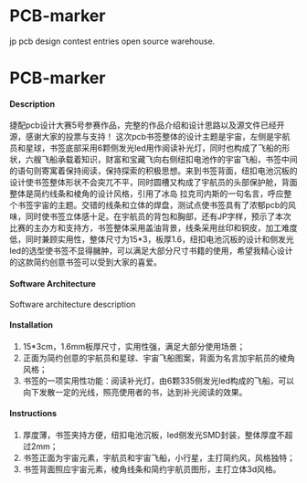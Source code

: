 # PCB-marker
jp pcb design contest entries open source warehouse.
# PCB-marker

#### Description
捷配pcb设计大赛5号参赛作品，完整的作品介绍和设计思路以及源文件已经开源，感谢大家的投票与支持！
    这次pcb书签整体的设计主题是宇宙，左侧是宇航员和星球，书签底部采用6颗侧发光led用作阅读补光灯，同时也构成了飞船的形状，六艘飞船承载着知识，财富和宝藏飞向右侧纽扣电池作的宇宙飞船，书签中间的语句则寄寓着保持阅读，保持探索的积极思想。来到书签背面，纽扣电池沉板的设计使书签整体形状不会突兀不平，同时圆槽又构成了宇航员的头部保护舱，背面整体是简约线条和棱角的设计风格，引用了冰岛 拉克司内斯的一句名言，呼应整个书签宇宙的主题。交错的线条和立体的焊盘，测试点使书签具有了浓郁pcb的风味，同时使书签立体感十足。在宇航员的背包和胸部，还有JP字样，预示了本次比赛的主办方和支持方，书签整体采用盖油背景，线条采用丝印和铜皮，加工难度低，同时兼顾实用性，整体尺寸为15*3，板厚1.6，纽扣电池沉板的设计和侧发光led的选型使书签不显得臃肿，可以满足大部分尺寸书籍的使用，希望我精心设计的这款简约创意书签可以受到大家的喜爱。

#### Software Architecture
Software architecture description

#### Installation

1.  15*3cm，1.6mm板厚尺寸，实用性强，满足大部分使用场景；
2.  正面为简约创意的宇航员和星球、宇宙飞船图案，背面为名言加宇航员的棱角风格；
3.  书签的一项实用性功能：阅读补光灯，由6颗335侧发光led构成的飞船，可以向下发散一定的光线，照亮使用者的书，达到补光阅读的效果。

#### Instructions

1.  厚度薄，书签夹持方便，纽扣电池沉板，led侧发光SMD封装，整体厚度不超过2mm；
2.  书签正面为宇宙元素，宇航员和宇宙飞船，小行星，主打简约风，风格独特；
3.  书签背面照应宇宙元素，棱角线条和简约宇航员图形，主打立体3d风格。
